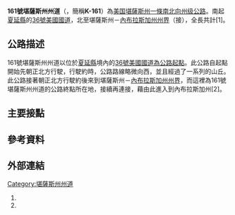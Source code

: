 **161號堪薩斯州州道**（，簡稱**K-161**）為[美国](../Page/美国.md "wikilink")[堪薩斯州一條南北向](../Page/堪薩斯州.md "wikilink")[州级公路](https://zh.wikipedia.org/wiki/州级公路 "wikilink")。南起[夏延縣](../Page/夏延縣_\(堪薩斯州\).md "wikilink")的[36號美國國道](https://zh.wikipedia.org/wiki/36號美國國道 "wikilink")，北至堪薩斯州－[內布拉斯加州州界](https://zh.wikipedia.org/wiki/內布拉斯加州 "wikilink")（接），全長共計\[1\]。

## 公路描述

161號堪薩斯州州道以位於[夏延縣](../Page/夏延縣_\(堪薩斯州\).md "wikilink")境內的[36號美國國道為公路起點](https://zh.wikipedia.org/wiki/36號美國國道 "wikilink")。此公路自起點開始先朝正北方行駛，行駛約時，公路路線略微向西，並且經過了一系列的山丘。此公路接著朝正北方行駛約後來到堪薩斯州－[內布拉斯加州州界](https://zh.wikipedia.org/wiki/內布拉斯加州 "wikilink")，而這裡為161號堪薩斯州州道的公路終點所在地，接續再連接，藉由此進入到內布拉斯加州\[2\]。

## 主要接點

## 參考資料

## 外部連結

[Category:堪薩斯州州道](https://zh.wikipedia.org/wiki/Category:堪薩斯州州道 "wikilink")

1.
2.